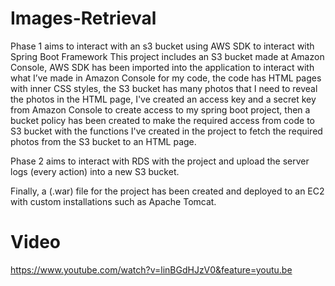 # Images-Retrieval

Phase 1 aims to interact with an s3 bucket using AWS SDK to interact with Spring Boot Framework
This project includes an S3 bucket made at Amazon Console, AWS SDK has been imported into the application to interact with what I’ve
made in Amazon Console for my code, the code has HTML pages with inner CSS
styles, the S3 bucket has many photos that I need to reveal the photos in the HTML page, 
I've created an access key and a secret key from Amazon Console to create access to my
spring boot project, then a bucket policy has been created to make the required access from code to S3
bucket with the functions I've created in the project to fetch the required photos from the S3 bucket to an HTML page.

Phase 2 aims to interact with RDS with the project and upload the server logs (every action) into a new S3 bucket.

Finally, a (.war) file for the project has been created and deployed to an EC2 with custom installations such as Apache Tomcat.

# Video
https://www.youtube.com/watch?v=linBGdHJzV0&feature=youtu.be
